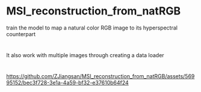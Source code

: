 # MSI_reconstruction_from_natRGB
train the model to map a natural color RGB image to its hyperspectral counterpart
#
It also work with multiple images through creating a data loader 
#
https://github.com/ZJiangsan/MSI_reconstruction_from_natRGB/assets/56995152/bec3f728-3e1a-4a59-bf32-e37610b64f24

